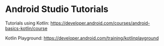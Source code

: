 # Android Studio Tutorials

Tutorials using Kotlin:
https://developer.android.com/courses/android-basics-kotlin/course

Kotlin Playground:
https://developer.android.com/training/kotlinplayground
